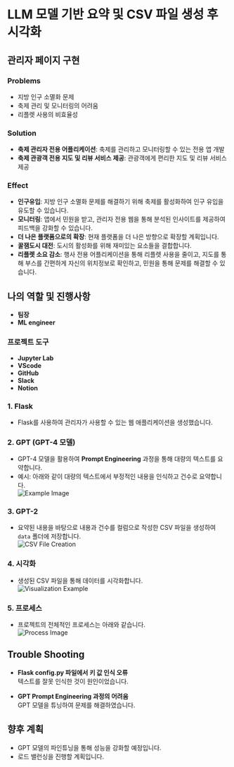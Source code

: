 # LLM 모델 기반 요약 및 CSV 파일 생성 후 시각화

## 관리자 페이지 구현

### Problems
- 지방 인구 소멸화 문제
- 축제 관리 및 모니터링의 어려움
- 리플렛 사용의 비효율성

### Solution
- **축제 관리자 전용 어플리케이션**: 축제를 관리하고 모니터링할 수 있는 전용 앱 개발
- **축제 관광객 전용 지도 및 리뷰 서비스 제공**: 관광객에게 편리한 지도 및 리뷰 서비스 제공

### Effect
- **인구유입**: 지방 인구 소멸화 문제를 해결하기 위해 축제를 활성화하여 인구 유입을 유도할 수 있습니다.
- **모니터링**: 앱에서 민원을 받고, 관리자 전용 웹을 통해 분석된 인사이트를 제공하여 피드백을 강화할 수 있습니다.
- **더 나은 플랫폼으로의 확장**: 현재 플랫폼을 더 나은 방향으로 확장할 계획입니다.
- **꿀잼도시 대전**: 도시의 활성화를 위해 재미있는 요소들을 결합합니다.
- **리플렛 소요 감소**: 행사 전용 어플리케이션을 통해 리플렛 사용을 줄이고, 지도를 통해 부스를 간편하게 자신의 위치정보로 확인하고, 민원을 통해 문제를 해결할 수 있습니다.


## 나의 역할 및 진행사항
- **팀장**
- **ML engineer**

### 프로젝트 도구
- **Jupyter Lab**
- **VScode**
- **GitHub**
- **Slack**
- **Notion**

### 1. Flask
- Flask를 사용하여 관리자가 사용할 수 있는 웹 애플리케이션을 생성했습니다.

### 2. GPT (GPT-4 모델)
- GPT-4 모델을 활용하여 **Prompt Engineering** 과정을 통해 대량의 텍스트를 요약합니다.
- 예시: 아래와 같이 대량의 텍스트에서 부정적인 내용을 인식하고 건수로 요약합니다.  
  ![Example Image](https://github.com/user-attachments/assets/bf8cb826-7f01-4a9d-94e0-482cb5c5f09c)

### 3. GPT-2
- 요약된 내용을 바탕으로 내용과 건수를 컬럼으로 작성한 CSV 파일을 생성하여 `data` 폴더에 저장합니다.  
  ![CSV File Creation](https://github.com/user-attachments/assets/50aa3aa6-30cb-460a-a483-d4e52c0926d1)

### 4. 시각화
- 생성된 CSV 파일을 통해 데이터를 시각화합니다.  
  ![Visualization Example](https://github.com/user-attachments/assets/8ea3855f-eea3-450b-bdb0-7831ef4f3c86)

### 5. 프로세스
- 프로젝트의 전체적인 프로세스는 아래와 같습니다.  
  ![Process Image](https://github.com/user-attachments/assets/3460b980-becb-4da6-8907-9bb38cb8559f)

## Trouble Shooting

- **Flask config.py 파일에서 키 값 인식 오류**  
  텍스트를 잘못 인식한 것이 원인이었습니다.

- **GPT Prompt Engineering 과정의 어려움**  
  GPT 모델을 튜닝하여 문제를 해결하였습니다.

## 향후 계획

- GPT 모델의 파인튜닝을 통해 성능을 강화할 예정입니다.
- 로드 밸런싱을 진행할 계획입니다.
